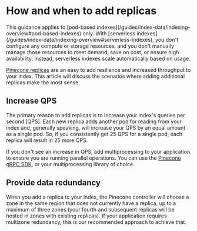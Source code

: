 # How and when to add replicas

<Note>
  This guidance applies to [pod-based indexes](/guides/index-data/indexing-overview#pod-based-indexes) only. With [serverless indexes](/guides/index-data/indexing-overview#serverless-indexes), you don't configure any compute or storage resources, and you don't manually manage those resources to meet demand, save on cost, or ensure high availability. Instead, serverless indexes scale automatically based on usage.
</Note>

[Pinecone replicas](/guides/indexes/pods/scale-pod-based-indexes#add-replicas) are an easy to add resilience and increased throughput to your index. This article will discuss the scenarios where adding additional replicas make the most sense.

## Increase QPS

The primary reason to add replicas is to increase your index's queries per second \[QPS]. Each new replica adds another pod for reading from your index and, generally speaking, will increase your QPS by an equal amount as a single pod. So, if you consistently get 25 QPS for a single pod, each replica will result in 25 more QPS.

If you don't see an increase in QPS, add multiprocessing to your application to ensure you are running parallel operations. You can use the [Pinecone gRPC SDK](/guides/index-data/upsert-data#grpc-python-sdk), or your multiprocessing library of choice.

## Provide data redundancy

When you add a replica to your index, the Pinecone controller will choose a zone in the same region that does not currently have a replica, up to a maximum of three zones (your fourth and subsequent replicas will be hosted in zones with existing replicas). If your application requires multizone redundancy, this is our recommended approach to achieve that.
